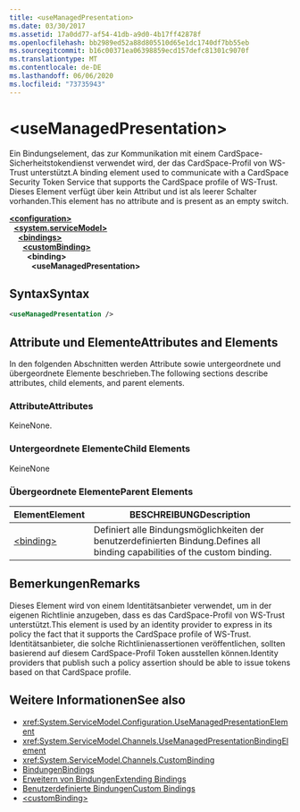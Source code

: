 ```yaml
---
title: <useManagedPresentation>
ms.date: 03/30/2017
ms.assetid: 17a0dd77-af54-41db-a9d0-4b17ff42878f
ms.openlocfilehash: bb2989ed52a88d805510d65e1dc1740df7bb55eb
ms.sourcegitcommit: b16c00371ea06398859ecd157defc81301c9070f
ms.translationtype: MT
ms.contentlocale: de-DE
ms.lasthandoff: 06/06/2020
ms.locfileid: "73735943"
---
```

# \<useManagedPresentation>
<span data-ttu-id="c15cc-101">Ein Bindungselement, das zur Kommunikation mit einem CardSpace-Sicherheitstokendienst verwendet wird, der das CardSpace-Profil von WS-Trust unterstützt.</span><span class="sxs-lookup"><span data-stu-id="c15cc-101">A binding element used to communicate with a CardSpace Security Token Service that supports the CardSpace profile of WS-Trust.</span></span> <span data-ttu-id="c15cc-102">Dieses Element verfügt über kein Attribut und ist als leerer Schalter vorhanden.</span><span class="sxs-lookup"><span data-stu-id="c15cc-102">This element has no attribute and is present as an empty switch.</span></span>  
  
[**\<configuration>**](../configuration-element.md)\
&nbsp;&nbsp;[**\<system.serviceModel>**](system-servicemodel.md)\
&nbsp;&nbsp;&nbsp;&nbsp;[**\<bindings>**](bindings.md)\
&nbsp;&nbsp;&nbsp;&nbsp;&nbsp;&nbsp;[**\<customBinding>**](custombinding.md)\
&nbsp;&nbsp;&nbsp;&nbsp;&nbsp;&nbsp;&nbsp;&nbsp;**\<binding>**\
&nbsp;&nbsp;&nbsp;&nbsp;&nbsp;&nbsp;&nbsp;&nbsp;&nbsp;&nbsp;**\<useManagedPresentation>**  
  
## <a name="syntax"></a><span data-ttu-id="c15cc-103">Syntax</span><span class="sxs-lookup"><span data-stu-id="c15cc-103">Syntax</span></span>  
  
```xml  
<useManagedPresentation />
```  
  
## <a name="attributes-and-elements"></a><span data-ttu-id="c15cc-104">Attribute und Elemente</span><span class="sxs-lookup"><span data-stu-id="c15cc-104">Attributes and Elements</span></span>  
 <span data-ttu-id="c15cc-105">In den folgenden Abschnitten werden Attribute sowie untergeordnete und übergeordnete Elemente beschrieben.</span><span class="sxs-lookup"><span data-stu-id="c15cc-105">The following sections describe attributes, child elements, and parent elements.</span></span>  
  
### <a name="attributes"></a><span data-ttu-id="c15cc-106">Attribute</span><span class="sxs-lookup"><span data-stu-id="c15cc-106">Attributes</span></span>  
 <span data-ttu-id="c15cc-107">Keine</span><span class="sxs-lookup"><span data-stu-id="c15cc-107">None.</span></span>  
  
### <a name="child-elements"></a><span data-ttu-id="c15cc-108">Untergeordnete Elemente</span><span class="sxs-lookup"><span data-stu-id="c15cc-108">Child Elements</span></span>  
 <span data-ttu-id="c15cc-109">Keine</span><span class="sxs-lookup"><span data-stu-id="c15cc-109">None</span></span>  
  
### <a name="parent-elements"></a><span data-ttu-id="c15cc-110">Übergeordnete Elemente</span><span class="sxs-lookup"><span data-stu-id="c15cc-110">Parent Elements</span></span>  
  
|<span data-ttu-id="c15cc-111">Element</span><span class="sxs-lookup"><span data-stu-id="c15cc-111">Element</span></span>|<span data-ttu-id="c15cc-112">BESCHREIBUNG</span><span class="sxs-lookup"><span data-stu-id="c15cc-112">Description</span></span>|  
|-------------|-----------------|  
|[\<binding>](bindings.md)|<span data-ttu-id="c15cc-113">Definiert alle Bindungsmöglichkeiten der benutzerdefinierten Bindung.</span><span class="sxs-lookup"><span data-stu-id="c15cc-113">Defines all binding capabilities of the custom binding.</span></span>|  
  
## <a name="remarks"></a><span data-ttu-id="c15cc-114">Bemerkungen</span><span class="sxs-lookup"><span data-stu-id="c15cc-114">Remarks</span></span>  
 <span data-ttu-id="c15cc-115">Dieses Element wird von einem Identitätsanbieter verwendet, um in der eigenen Richtlinie anzugeben, dass es das CardSpace-Profil von WS-Trust unterstützt.</span><span class="sxs-lookup"><span data-stu-id="c15cc-115">This element is used by an identity provider to express in its policy the fact that it supports the CardSpace profile of WS-Trust.</span></span> <span data-ttu-id="c15cc-116">Identitätsanbieter, die solche Richtlinienassertionen veröffentlichen, sollten basierend auf diesem CardSpace-Profil Token ausstellen können.</span><span class="sxs-lookup"><span data-stu-id="c15cc-116">Identity providers that publish such a policy assertion should be able to issue tokens based on that CardSpace profile.</span></span>  
  
## <a name="see-also"></a><span data-ttu-id="c15cc-117">Weitere Informationen</span><span class="sxs-lookup"><span data-stu-id="c15cc-117">See also</span></span>

- <xref:System.ServiceModel.Configuration.UseManagedPresentationElement>
- <xref:System.ServiceModel.Channels.UseManagedPresentationBindingElement>
- <xref:System.ServiceModel.Channels.CustomBinding>
- [<span data-ttu-id="c15cc-118">Bindungen</span><span class="sxs-lookup"><span data-stu-id="c15cc-118">Bindings</span></span>](../../../wcf/bindings.md)
- [<span data-ttu-id="c15cc-119">Erweitern von Bindungen</span><span class="sxs-lookup"><span data-stu-id="c15cc-119">Extending Bindings</span></span>](../../../wcf/extending/extending-bindings.md)
- [<span data-ttu-id="c15cc-120">Benutzerdefinierte Bindungen</span><span class="sxs-lookup"><span data-stu-id="c15cc-120">Custom Bindings</span></span>](../../../wcf/extending/custom-bindings.md)
- [\<customBinding>](custombinding.md)
